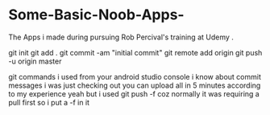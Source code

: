 # Some-Basic-Noob-Apps-
The Apps  i made  during  pursuing  Rob Percival's training  at  Udemy .

git init
git add .
git commit -am "initial commit"
git remote add origin <your link>
git push -u origin master

git commands i used from your android studio console
i know about commit messages i was just checking out 
you can upload all in 5 minutes according to my experience
yeah but i used git push -f 
coz normally it was requiring a pull first so i put a -f in it
